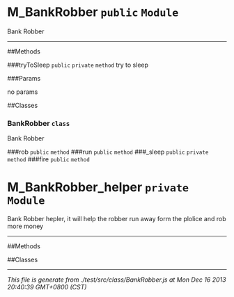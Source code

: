 # M_BankRobber  `public`   `Module`
<!--module description-->
Bank Robber  

---
<!-- methods -->
##Methods
<!-- start of method list -->
###tryToSleep  `public`  `private` `method`
try to sleep  

###Params
<!--start of param list -->

no params  

<!-- end of param list -->
<!-- end of method list -->
<!-- classes -->
##Classes
<!-- start of class list-->
### BankRobber `class`
<!-- class description -->
Bank Robber  
<!-- start of class method list -->
###rob  `public`  `method`
###run  `public`  `method`
###_sleep  `public`   `private` `method`
###fire  `public`  `method`
<!-- end of class method list -->
<!-- end of  class list-->
# M_BankRobber_helper   `private`  `Module`
<!--module description-->
Bank Robber hepler, it will help the robber run away 
      form the plolice and rob more money  

---
<!-- methods -->
##Methods
<!-- start of method list -->
<!-- end of method list -->
<!-- classes -->
##Classes
<!-- start of class list-->
<!-- end of  class list-->



---
*This file is generate from ./test/src/class/BankRobber.js at Mon Dec 16 2013 20:40:39 GMT+0800 (CST)*